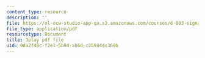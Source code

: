 ```yaml
---
content_type: resource
description: ''
file: https://ol-ocw-studio-app-qa.s3.amazonaws.com/courses/6-003-signals-and-systems-fall-2011/9da2f48cf2e15b9dab6dc259444c369b_w1Z2FX8rQc0.pdf
file_type: application/pdf
resourcetype: Document
title: 3play pdf file
uid: 9da2f48c-f2e1-5b9d-ab6d-c259444c369b
---
```

